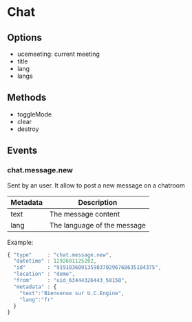 # Chat

## Options

* ucemeeting: current meeting
* title
* lang
* langs

## Methods

* toggleMode
* clear
* destroy

## Events
### chat.message.new

Sent by an user. It allow to post a new message on a chatroom

Metadata       | Description
---------------|-------------------------------------------------------------------------------------------------------
text           | The message content
lang           | The language of the message

Example:

```javascript
{ "type"     : "chat.message.new",
  "datetime" : 1292601125202,
  "id"       : "91918360913598370296768635184375",
  "location" : "demo",
  "from"     : "uid_63444326443_50150",
  "metadata" : {
    "text":"Bienvenue sur U.C.Engine",
    "lang":"fr"
  }
}
```
